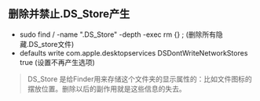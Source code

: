 ## 删除并禁止.DS_Store产生
* sudo find / -name ".DS_Store" -depth -exec rm {} \; (删除所有隐藏.DS_store文件)
* defaults write com.apple.desktopservices DSDontWriteNetworkStores true (设置不再产生选项)
> DS_Store 是给Finder用来存储这个文件夹的显示属性的：比如文件图标的摆放位置。删除以后的副作用就是这些信息的失去。